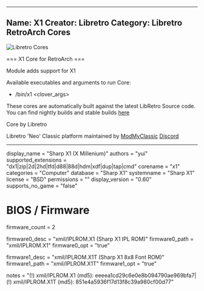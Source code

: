-----------------------
Name: X1
Creator: Libretro
Category: Libretro RetroArch Cores
-----------------------
![Libretro Cores](https://modmyclassic.com/wp-content/uploads/2020/06/LibRetroNeoCoresSmall.png)

=== X1 Core for RetroArch ===

Module adds support for X1

Available executables and arguments to run Core:
- /bin/x1 <rom> <clover_args>

These cores are automatically built against the latest LibRetro Source code. You can find nightly builds and stable builds [here](https://modmyclassic.com/hmodcores)

Core by Libretro

Libretro 'Neo' Classic platform maintained by [ModMyClassic](https://modmyclassic.com) [Discord](https://modmyclassic.com/discord)

-----------------------

display_name = "Sharp X1 (X Millenium)"
authors = "yui"
supported_extensions = "dx1|zip|2d|2hd|tfd|d88|88d|hdm|xdf|dup|tap|cmd"
corename = "x1"
categories = "Computer"
database = "Sharp X1"
systemname = "Sharp X1"
license = "BSD"
permissions = ""
display_version = "0.60"
supports_no_game = "false"

# BIOS / Firmware
firmware_count = 2

firmware0_desc = "xmil/IPLROM.X1 (Sharp X1 IPL ROM)"
firmware0_path = "xmil/IPLROM.X1"
firmware0_opt = "true"

firmware1_desc = "xmil/IPLROM.X1T (Sharp X1 8x8 Font ROM)"
firmware1_path = "xmil/IPLROM.X1T"
firmware1_opt = "true"

notes = "(!) xmil/IPLROM.X1 (md5): eeeea1cd29c6e0e8b094790ae969bfa7|(!) xmil/IPLROM.X1T (md5): 851e4a5936f17d13f8c39a980cf00d77"
